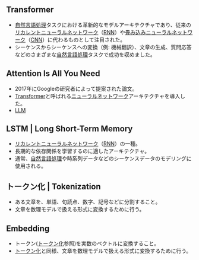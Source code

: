 <!-- 記事タイトル:用語解説集-機械学習-深層学習-言語系 -->

<!-- 記事URL:https://github.com/takata150802/tech_glossary/blob/main/output/ml-dl-nlp.md# -->

## Transformer<a id="VHJhbnNmb3JtZXI="></a>

- <a href="https://github.com/takata150802/tech_glossary/blob/main/output/ml-overview.md#6Ieq54S26KiA6Kqe5Yem55CGIHwgTmF0dXJhbCBMYW5ndWFnZSBQcm9jZXNzaW5nIHwgTkxQ">自然言語処理</a>タスクにおける革新的なモデルアーキテクチャであり、従来の<a href="https://github.com/takata150802/tech_glossary/blob/main/output/dl-overview.md#44Oq44Kr44Os44Oz44OI44OL44Ol44O844Op44Or44ON44OD44OI44Ov44O844KvIHwgUmVjdXJyZW50IE5ldXJhbCBOZXR3b3JrIHwgUk5O">リカレントニューラルネットワーク</a>（<a href="https://github.com/takata150802/tech_glossary/blob/main/output/dl-overview.md#44Oq44Kr44Os44Oz44OI44OL44Ol44O844Op44Or44ON44OD44OI44Ov44O844KvIHwgUmVjdXJyZW50IE5ldXJhbCBOZXR3b3JrIHwgUk5O">RNN</a>）や<a href="https://github.com/takata150802/tech_glossary/blob/main/output/dl-overview.md#55Wz44G/6L6844G/44OL44Ol44O844Op44Or44ON44OD44OI44Ov44O844KvIHwgQ29udm9sdXRpb25hbCBOZXVyYWwgTmV0d29yayB8IENOTg==">畳み込みニューラルネットワーク</a>（<a href="https://github.com/takata150802/tech_glossary/blob/main/output/dl-overview.md#55Wz44G/6L6844G/44OL44Ol44O844Op44Or44ON44OD44OI44Ov44O844KvIHwgQ29udm9sdXRpb25hbCBOZXVyYWwgTmV0d29yayB8IENOTg==">CNN</a>）に代わるものとして注目された。
- シーケンスからシーケンスへの変換（例: 機械翻訳）、文章の生成、質問応答などのさまざまな<a href="https://github.com/takata150802/tech_glossary/blob/main/output/ml-overview.md#6Ieq54S26KiA6Kqe5Yem55CGIHwgTmF0dXJhbCBMYW5ndWFnZSBQcm9jZXNzaW5nIHwgTkxQ">自然言語処理</a>タスクで成功を収めました。

## Attention Is All You Need<a id="QXR0ZW50aW9uIElzIEFsbCBZb3UgTmVlZA=="></a>

- 2017年にGoogleの研究者によって提案された論文。
- <a href="https://github.com/takata150802/tech_glossary/blob/main/output/ml-dl-nlp.md#VHJhbnNmb3JtZXI=">Transformer</a>と呼ばれる<a href="https://github.com/takata150802/tech_glossary/blob/main/output/dl-overview.md#44OL44Ol44O844Op44Or44ON44OD44OI44Ov44O844KvIHwgTmV1cmFsIE5ldHdvcms=">ニューラルネットワーク</a>アーキテクチャを導入した。
- <a href="https://github.com/takata150802/tech_glossary/blob/main/output/llm-overview.md#5aSn6KaP5qih6KiA6Kqe44Oi44OH44OrIHwgTGFyZ2UgTGFuZ3VhZ2UgTW9kZWwgfCBMTE0=">LLM</a>

## LSTM | Long Short-Term Memory<a id="TFNUTSB8IExvbmcgU2hvcnQtVGVybSBNZW1vcnk="></a>

- <a href="https://github.com/takata150802/tech_glossary/blob/main/output/dl-overview.md#44Oq44Kr44Os44Oz44OI44OL44Ol44O844Op44Or44ON44OD44OI44Ov44O844KvIHwgUmVjdXJyZW50IE5ldXJhbCBOZXR3b3JrIHwgUk5O">リカレントニューラルネットワーク</a>（<a href="https://github.com/takata150802/tech_glossary/blob/main/output/dl-overview.md#44Oq44Kr44Os44Oz44OI44OL44Ol44O844Op44Or44ON44OD44OI44Ov44O844KvIHwgUmVjdXJyZW50IE5ldXJhbCBOZXR3b3JrIHwgUk5O">RNN</a>）の一種。
- 長期的な依存関係を学習するのに適したアーキテクチャ。
- 通常、<a href="https://github.com/takata150802/tech_glossary/blob/main/output/ml-overview.md#6Ieq54S26KiA6Kqe5Yem55CGIHwgTmF0dXJhbCBMYW5ndWFnZSBQcm9jZXNzaW5nIHwgTkxQ">自然言語処理</a>や時系列データなどのシーケンスデータのモデリングに使用される。

## トークン化 | Tokenization<a id="44OI44O844Kv44Oz5YyWIHwgVG9rZW5pemF0aW9u"></a>

- ある文章を、単語、句読点、数字、記号などに分割すること。
- 文章を数理モデルで扱える形式に変換するために行う。

## Embedding<a id="RW1iZWRkaW5n"></a>

- トークン(<a href="https://github.com/takata150802/tech_glossary/blob/main/output/ml-dl-nlp.md#44OI44O844Kv44Oz5YyWIHwgVG9rZW5pemF0aW9u">トークン化</a>参照)を実数のベクトルに変換すること。
- <a href="https://github.com/takata150802/tech_glossary/blob/main/output/ml-dl-nlp.md#44OI44O844Kv44Oz5YyWIHwgVG9rZW5pemF0aW9u">トークン化</a>と同様、文章を数理モデルで扱える形式に変換するために行う。
